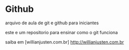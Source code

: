 # Github

arquivo de aula de git e github para iniciantes

este e um repositorio para ensinar como o git funciona

saiba em [willianjusten.com.br] http://willianjusten.com.br
